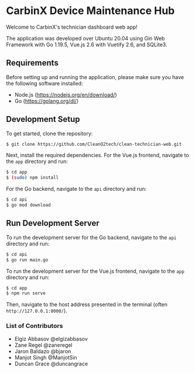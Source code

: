 # CarbinX Device Maintenance Hub
Welcome to CarbinX's technician dashboard web app!

The application was developed over Ubuntu 20.04 using Gin Web Framework with Go 1.19.5, Vue.js 2.6 with Vuetify 2.6, and SQLite3.

## Requirements
Before setting up and running the application, please make sure you have the following software installed:
- Node.js (https://nodejs.org/en/download/)
- Go (https://golang.org/dl/)

## Development Setup
To get started, clone the repository:

```sh
$ git clone https://github.com/CleanO2tech/clean-technician-web.git
```

Next, install the required dependencies. For the Vue.js frontend, navigate to the `app` directory and run:

```sh
$ cd app
$ (sudo) npm install
```

For the Go backend, navigate to the `api` directory and run:

```sh
$ cd api
$ go mod download
```

## Run Development Server
To run the development server for the Go backend, navigate to the `api` directory and run:

```sh
$ cd api
$ go run main.go
```

To run the development server for the Vue.js frontend, navigate to the `app` directory and run:

```sh
$ cd app
$ npm run serve
```

Then, navigate to the host address presented in the terminal (often `http://127.0.0.1:8000/`).

### List of Contributors
- Elgiz Abbasov @elgizabbasov
- Zane Regel @zaneregel
- Jaron Baldazo @bjaron
- Manjot Singh @ManjotSin
- Duncan Grace @duncangrace